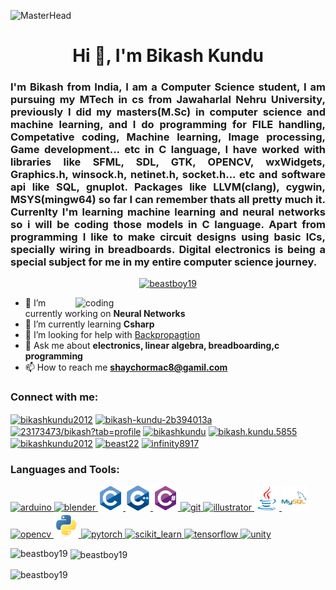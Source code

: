 ![MasterHead]([https://blogger.googleusercontent.com/img/b/R29vZ2xl/AVvXsEiefmqA1zb79FUB_oB65j8tSJJsTGk5pb82SW0dVsCRG_GXbOuqEGiNCfLAXLpUXRBPBoV8coshyx2OV-lpXcym3dAR6HJ6pLClv2jwE4kXXe4XkMiJGk8g1jFl0swYoSyDcOAGiHmhSamIp2RhaIIEYM_WTarQPDa2KTSnx3ll3YIqqSC4H_sxbz6Dezk/s1920/carbon-fiber-fine-sticks-r05bjq21l5x2ggmi.jpg](https://drive.google.com/file/d/1LAdpKoQ-QRpa2C6i-5NKY8dHjFuj-cJi/view?usp=drive_link))
<h1 align="center">Hi 👋, I'm Bikash Kundu</h1>
<h3 align="justify">I'm Bikash from India, I am a Computer Science student, I am pursuing my MTech in cs from Jawaharlal Nehru University, previously I did my masters(M.Sc) in computer science and machine learning, and I do programming for FILE handling, Competative coding, Machine learning, Image processing, Game development... etc in C language, I have worked with libraries like SFML, SDL, GTK, OPENCV, wxWidgets, Graphics.h, winsock.h, netinet.h, socket.h... etc and software api like SQL, gnuplot. Packages like LLVM(clang), cygwin, MSYS(mingw64) so far I can remember thats all pretty much it. Currenlty I'm learning machine learning and neural networks so i will be coding those models in C language. Apart from programming I like to make circuit designs using basic ICs, specially wiring in breadboards. Digital electronics is being a special subject for me in my entire computer science journey.</h3>

<p align="center"> <a href="https://github.com/ryo-ma/github-profile-trophy"><img src="https://github-profile-trophy.vercel.app/?username=beastboy19" alt="beastboy19" /></a> </p>

<img align="right" alt="coding" width="400" src="https://cdn.dribbble.com/users/5690231/screenshots/16191500/media/4fbd0ec22f13a3521bb37cc5fe8b1cb3.gif">

- 🔭 I’m currently working on **Neural Networks**
- 🌱 I’m currently learning **Csharp**
- 🤝 I’m looking for help with [Backpropagtion](https://github.com/BeastBoy19/Supervised_Learning_C)
- 💬 Ask me about **electronics, linear algebra, breadboarding,c programming**
- 📫 How to reach me **shaychormac8@gamil.com**

<h3 align="left">Connect with me:</h3>
<p align="left">
<a href="https://twitter.com/bikashkundu2012/" target="blank"><img align="center" src="https://raw.githubusercontent.com/rahuldkjain/github-profile-readme-generator/master/src/images/icons/Social/twitter.svg" alt="bikashkundu2012" height="30" width="40" /></a>
<a href="https://www.linkedin.com/in/bikash-kundu-2b394013a/" target="blank"><img align="center" src="https://raw.githubusercontent.com/rahuldkjain/github-profile-readme-generator/master/src/images/icons/Social/linked-in-alt.svg" alt="bikash-kundu-2b394013a" height="30" width="40" /></a>
<a href="https://stackoverflow.com/users/23173473/bikash?tab=profile" target="blank"><img align="center" src="https://raw.githubusercontent.com/rahuldkjain/github-profile-readme-generator/master/src/images/icons/Social/stack-overflow.svg" alt="23173473/bikash?tab=profile" height="30" width="40" /></a>
<a href="https://www.kaggle.com/bikashkundu" target="blank"><img align="center" src="https://raw.githubusercontent.com/rahuldkjain/github-profile-readme-generator/master/src/images/icons/Social/kaggle.svg" alt="bikashkundu" height="30" width="40" /></a>
<a href="https://www.facebook.com/bikash.kundu.5855/" target="blank"><img align="center" src="https://raw.githubusercontent.com/rahuldkjain/github-profile-readme-generator/master/src/images/icons/Social/facebook.svg" alt="bikash.kundu.5855" height="30" width="40" /></a>
<a href="https://www.hackerrank.com/profile/bikashkundu2012" target="blank"><img align="center" src="https://raw.githubusercontent.com/rahuldkjain/github-profile-readme-generator/master/src/images/icons/Social/hackerrank.svg" alt="bikashkundu2012" height="30" width="40" /></a>
<a href="https://leetcode.com/beast22/" target="blank"><img align="center" src="https://raw.githubusercontent.com/rahuldkjain/github-profile-readme-generator/master/src/images/icons/Social/leet-code.svg" alt="beast22" height="30" width="40" /></a>
<a href="https://discord.gg/infinity8917" target="blank"><img align="center" src="https://raw.githubusercontent.com/rahuldkjain/github-profile-readme-generator/master/src/images/icons/Social/discord.svg" alt="infinity8917" height="30" width="40" /></a>
</p>

<h3 align="left">Languages and Tools:</h3>
<p align="left"> <a href="https://www.arduino.cc/" target="_blank" rel="noreferrer"> <img src="https://cdn.worldvectorlogo.com/logos/arduino-1.svg" alt="arduino" width="40" height="40"/> </a> <a href="https://www.blender.org/" target="_blank" rel="noreferrer"> <img src="https://download.blender.org/branding/community/blender_community_badge_white.svg" alt="blender" width="40" height="40"/> </a> <a href="https://www.cprogramming.com/" target="_blank" rel="noreferrer"> <img src="https://raw.githubusercontent.com/devicons/devicon/master/icons/c/c-original.svg" alt="c" width="40" height="40"/> </a> <a href="https://www.w3schools.com/cpp/" target="_blank" rel="noreferrer"> <img src="https://raw.githubusercontent.com/devicons/devicon/master/icons/cplusplus/cplusplus-original.svg" alt="cplusplus" width="40" height="40"/> </a> <a href="https://www.w3schools.com/cs/" target="_blank" rel="noreferrer"> <img src="https://raw.githubusercontent.com/devicons/devicon/master/icons/csharp/csharp-original.svg" alt="csharp" width="40" height="40"/> </a> <a href="https://git-scm.com/" target="_blank" rel="noreferrer"> <img src="https://www.vectorlogo.zone/logos/git-scm/git-scm-icon.svg" alt="git" width="40" height="40"/> </a> <a href="https://www.adobe.com/in/products/illustrator.html" target="_blank" rel="noreferrer"> <img src="https://www.vectorlogo.zone/logos/adobe_illustrator/adobe_illustrator-icon.svg" alt="illustrator" width="40" height="40"/> </a> <a href="https://www.java.com" target="_blank" rel="noreferrer"> <img src="https://raw.githubusercontent.com/devicons/devicon/master/icons/java/java-original.svg" alt="java" width="40" height="40"/> </a> <a href="https://www.mysql.com/" target="_blank" rel="noreferrer"> <img src="https://raw.githubusercontent.com/devicons/devicon/master/icons/mysql/mysql-original-wordmark.svg" alt="mysql" width="40" height="40"/> </a> <a href="https://opencv.org/" target="_blank" rel="noreferrer"> <img src="https://www.vectorlogo.zone/logos/opencv/opencv-icon.svg" alt="opencv" width="40" height="40"/> </a> <a href="https://www.python.org" target="_blank" rel="noreferrer"> <img src="https://raw.githubusercontent.com/devicons/devicon/master/icons/python/python-original.svg" alt="python" width="40" height="40"/> </a> <a href="https://pytorch.org/" target="_blank" rel="noreferrer"> <img src="https://www.vectorlogo.zone/logos/pytorch/pytorch-icon.svg" alt="pytorch" width="40" height="40"/> </a> <a href="https://scikit-learn.org/" target="_blank" rel="noreferrer"> <img src="https://upload.wikimedia.org/wikipedia/commons/0/05/Scikit_learn_logo_small.svg" alt="scikit_learn" width="40" height="40"/> </a> <a href="https://www.tensorflow.org" target="_blank" rel="noreferrer"> <img src="https://www.vectorlogo.zone/logos/tensorflow/tensorflow-icon.svg" alt="tensorflow" width="40" height="40"/> </a> <a href="https://unity.com/" target="_blank" rel="noreferrer"> <img src="https://www.vectorlogo.zone/logos/unity3d/unity3d-icon.svg" alt="unity" width="40" height="40"/> </a> </p>

<p><img align="left" src="https://github-readme-stats.vercel.app/api/top-langs?username=beastboy19&show_icons=true&locale=en&layout=compact" alt="beastboy19" /></p>

<p>&nbsp;<img align="center" src="https://github-readme-stats.vercel.app/api?username=beastboy19&show_icons=true&locale=en" alt="beastboy19" /></p>

<p><img align="center" src="https://github-readme-streak-stats.herokuapp.com/?user=beastboy19&" alt="beastboy19" /></p>
